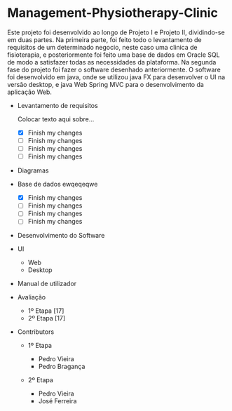 # Management-Physiotherapy-Clinic

Este projeto foi desenvolvido ao longo de Projeto I e Projeto II, dividindo-se em duas partes. Na primeira parte, foi feito todo o levantamento de requisitos de um determinado negocio, neste caso uma clinica de fisioterapia, e posteriormente foi feito uma base de dados em Oracle SQL de modo a satisfazer todas as necessidades da plataforma. Na segunda fase do projeto foi fazer o software desenhado anteriormente. O software foi desenvolvido em java, onde se utilizou java FX para desenvolver o UI na versão desktop, e java Web Spring MVC para o desenvolvimento da aplicação Web.

  - Levantamento de requisitos

    Colocar texto aqui  sobre...

    - [x] Finish my changes
    - [ ] Finish my changes
    - [ ] Finish my changes
    - [ ] Finish my changes

  - Diagramas

  - Base de dados
    ewqeqeqwe

    - [x] Finish my changes
    - [ ] Finish my changes
    - [ ] Finish my changes
    - [ ] Finish my changes

  - Desenvolvimento do Software


  - UI
    - Web
    - Desktop

  - Manual de utilizador

- Avaliação 
  - 1º Etapa [17]
  - 2º Etapa [17]

- Contributors
  - 1º Etapa
  
    - Pedro Vieira
    - Pedro Bragança
    
  - 2º Etapa
  
    - Pedro Vieira
    - José Ferreira
  

